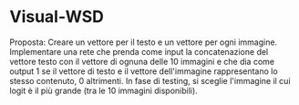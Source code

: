 # Visual-WSD
Proposta:
Creare un vettore per il testo e un vettore per ogni immagine. 
Implementare una rete che prenda come input la concatenazione del vettore testo con il vettore di ognuna delle 10 immagini e che dia come output 1
se il vettore di testo e il vettore dell'immagine rappresentano lo stesso contenuto, 0 altrimenti.
In fase di testing, si sceglie l'immagine il cui logit è il più grande (tra le 10 immagini disponibili).

